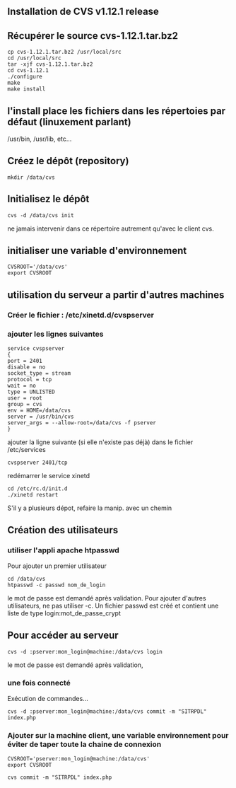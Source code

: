 ## Installation de CVS v1.12.1 release

## Récupérer le source cvs-1.12.1.tar.bz2
```
cp cvs-1.12.1.tar.bz2 /usr/local/src
cd /usr/local/src
tar -xjf cvs-1.12.1.tar.bz2
cd cvs-1.12.1
./configure
make
make install
```

##  l'install place les fichiers dans les répertoies par défaut (linuxement parlant)
/usr/bin, /usr/lib, etc...

##  Créez le dépôt (repository)
```
mkdir /data/cvs
```

##  Initialisez le dépôt
```
cvs -d /data/cvs init
```
ne jamais intervenir dans ce répertoire autrement qu'avec le client cvs.

##  initialiser une variable d'environnement
```
CVSROOT='/data/cvs'
export CVSROOT
```

##  utilisation du serveur a partir d'autres machines

###  Créer le fichier : /etc/xinetd.d/cvspserver
###  ajouter les lignes suivantes
```
service cvspserver
{
port = 2401
disable = no
socket_type = stream
protocol = tcp
wait = no
type = UNLISTED
user = root
group = cvs
env = HOME=/data/cvs
server = /usr/bin/cvs
server_args = --allow-root=/data/cvs -f pserver
}
```
ajouter la ligne suivante (si elle n'existe pas déjà) dans le fichier /etc/services
```
cvspserver 2401/tcp
```

redémarrer le service xinetd
```
cd /etc/rc.d/init.d
./xinetd restart
```

S'il y a plusieurs dépot, refaire la manip. avec un chemin

##  Création des utilisateurs
###  utiliser l'appli apache htpasswd
Pour ajouter un premier utilisateur
```
cd /data/cvs
htpasswd -c passwd nom_de_login
```
le mot de passe est demandé après validation. Pour ajouter d'autres utilisateurs, ne pas utiliser -c. Un fichier passwd est créé et contient une liste de type login:mot_de_passe_crypt

##  Pour accéder au serveur
```
cvs -d :pserver:mon_login@machine:/data/cvs login
```
le mot de passe est demandé après validation,
### une fois connecté
Exécution de commandes...
```
cvs -d :pserver:mon_login@machine:/data/cvs commit -m "SITRPDL" index.php
```

###  Ajouter sur la machine client, une variable environnement pour éviter de taper toute la chaine de connexion
```
CVSROOT='pserver:mon_login@machine:/data/cvs'
export CVSROOT

cvs commit -m "SITRPDL" index.php
```
